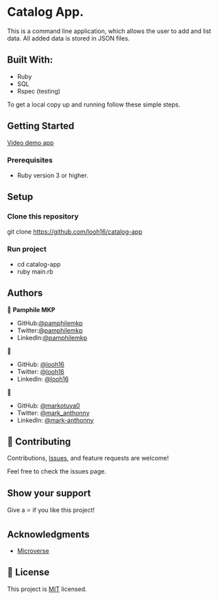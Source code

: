 # Catalog App.

This is a command line application, which allows the user to add and list data. All added data is stored in JSON files.


## Built With:

- Ruby
- SQL
- Rspec (testing)

To get a local copy up and running follow these simple steps.

## Getting Started

[Video demo app](https://youtu.be/fQIOILk6zSM)

### Prerequisites
- Ruby version 3 or higher.

## Setup

### Clone this repository
git clone https://github.com/looh16/catalog-app


### Run project
- cd catalog-app
- ruby main.rb


## Authors

👤 **Pamphile MKP**

   - GitHub:[@pamphilemkp](https://github.com/pamphilemkp)
   - Twitter:[@pamphilemkp](https://Twitter.com/PamphileMusonda)
   - LinkedIn:[@pamphilemkp](https://www.linkedin.com/in/pamphile-musonda)

👤 
- GitHub: [@looh16](https://github.com/looh16)
- Twitter: [@looh16](https://twitter.com/custodiolanga1)
- LinkedIn: [@looh16](https://www.linkedin.com/in/custodio-serafim) 

👤 

- GitHub: [@markotuya0](https://github.com/markotuya0)
- Twitter: [@mark_anthonny](https://twitter.com/mark_anthonny)
- LinkedIn: [@mark-anthonny](https://www.linkedin.com/in/mark-anthonny)


## 🤝 Contributing

Contributions, [Issues](https://github.com/looh16/catalog-app/issues), and feature requests are welcome!

Feel free to check the issues page.

## Show your support
Give a ⭐️ if you like this project!


## Acknowledgments

- [Microverse](https://www.microverse.org/)


## 📝 License

This project is [MIT](./MIT.md) licensed.
